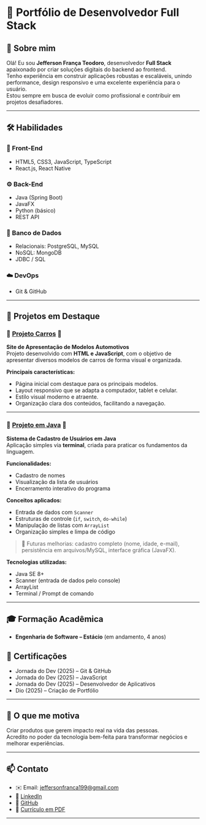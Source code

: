 # 🎯 Portfólio de Desenvolvedor Full Stack

## 👋 Sobre mim
Olá! Eu sou **Jefferson França Teodoro**, desenvolvedor **Full Stack** apaixonado por criar soluções digitais do backend ao frontend.  
Tenho experiência em construir aplicações robustas e escaláveis, unindo performance, design responsivo e uma excelente experiência para o usuário.  
Estou sempre em busca de evoluir como profissional e contribuir em projetos desafiadores.

---

## 🛠 Habilidades

### 🚀 Front-End
- HTML5, CSS3, JavaScript, TypeScript  
- React.js, React Native  

### ⚙️ Back-End
- Java (Spring Boot)  
- JavaFX  
- Python (básico)  
- REST API  

### 💾 Banco de Dados
- Relacionais: PostgreSQL, MySQL  
- NoSQL: MongoDB  
- JDBC / SQL  

### ☁️ DevOps
- Git & GitHub  

---

## 💼 Projetos em Destaque

### 🌟 [Projeto Carros](#) 🚗  
**Site de Apresentação de Modelos Automotivos**  
Projeto desenvolvido com **HTML e JavaScript**, com o objetivo de apresentar diversos modelos de carros de forma visual e organizada.  

**Principais características:**
- Página inicial com destaque para os principais modelos.  
- Layout responsivo que se adapta a computador, tablet e celular.  
- Estilo visual moderno e atraente.  
- Organização clara dos conteúdos, facilitando a navegação.  

---

### 🌟 [Projeto em Java](#) 📝  
**Sistema de Cadastro de Usuários em Java**  
Aplicação simples via **terminal**, criada para praticar os fundamentos da linguagem.  

**Funcionalidades:**
- Cadastro de nomes  
- Visualização da lista de usuários  
- Encerramento interativo do programa  

**Conceitos aplicados:**
- Entrada de dados com `Scanner`  
- Estruturas de controle (`if`, `switch`, `do-while`)  
- Manipulação de listas com `ArrayList`  
- Organização simples e limpa de código  

> 🔮 Futuras melhorias: cadastro completo (nome, idade, e-mail), persistência em arquivos/MySQL, interface gráfica (JavaFX).  

**Tecnologias utilizadas:**
- Java SE 8+  
- Scanner (entrada de dados pelo console)  
- ArrayList  
- Terminal / Prompt de comando  

---

## 🎓 Formação Acadêmica
- **Engenharia de Software – Estácio** (em andamento, 4 anos)

## 📜 Certificações
- Jornada do Dev (2025) – Git & GitHub  
- Jornada do Dev (2025) – JavaScript  
- Jornada do Dev (2025) – Desenvolvedor de Aplicativos  
- Dio (2025) – Criação de Portfólio  

---

## 💬 O que me motiva
Criar produtos que gerem impacto real na vida das pessoas.  
Acredito no poder da tecnologia bem-feita para transformar negócios e melhorar experiências.

---

## 📫 Contato
- ✉️ Email: [jeffersonfranca199@gmail.com](mailto:jeffersonfranca199@gmail.com)  
- 💼 [LinkedIn](https://www.linkedin.com/in/jefferson-fran%C3%A7a-teodoro-6258ba215/) 
- 🐙 [GitHub](https://github.com/JeffersonTeodoro)  
- 📂 [Currículo em PDF](https://1drv.ms/i/c/23e3663edd36cb5e/Edzbux06q-tPnjlJA2yFTfYBkJNl246r2eRroDRXIfSULQ?e=oe9Jip/) 

---
